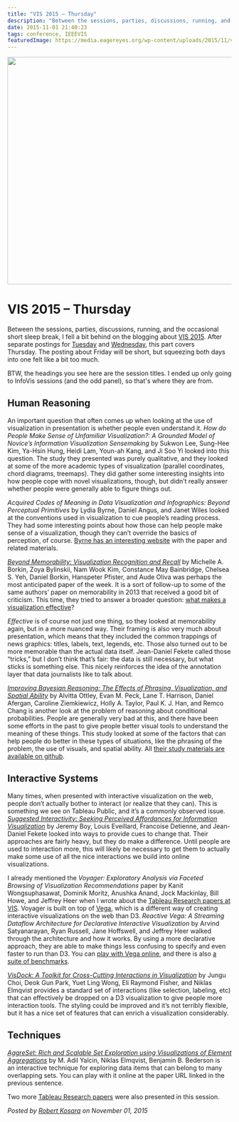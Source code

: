 ```yaml
---
title: "VIS 2015 – Thursday"
description: "Between the sessions, parties, discussions, running, and the occasional short sleep break, I fell a bit behind on the blogging about VIS 2015. After separate postings for Tuesday and Wednesday, this part covers Thursday. The posting about Friday will be short, but squeezing both days into one felt like a bit too much."
date: 2015-11-01 21:40:23
tags: conference, IEEEVIS
featuredImage: https://media.eagereyes.org/wp-content/uploads/2015/11/vis-thu-teaser2.jpg
---
```


<p align="center"><img src="https://media.eagereyes.org/wp-content/uploads/2015/11/vis-thu-teaser2.jpg" alt="" width="825" height="510" /></p>

# VIS 2015 – Thursday

Between the sessions, parties, discussions, running, and the occasional short sleep break, I fell a bit behind on the blogging about <a href="http://ieeevis.org">VIS 2015</a>. After separate postings for <a href="https://eagereyes.org/blog/2015/vis-2015-tuesday">Tuesday</a> and <a href="https://eagereyes.org/blog/2015/vis-2015-wednesday">Wednesday</a>, this part covers Thursday. The posting about Friday will be short, but squeezing both days into one felt like a bit too much.

BTW, the headings you see here are the session titles. I ended up only going to InfoVis sessions (and the odd panel), so that's where they are from.

## Human Reasoning

An important question that often comes up when looking at the use of visualization in presentation is whether people even understand it. <em>How do People Make Sense of Unfamiliar Visualization?: A Grounded Model of Novice’s Information Visualization Sensemaking</em> by Sukwon Lee, Sung-Hee Kim, Ya-Hsin Hung, Heidi Lam, Youn-ah Kang, and Ji Soo Yi looked into this question. The study they presented was purely qualitative, and they looked at some of the more academic types of visualization (parallel coordinates, chord diagrams, treemaps). They did gather some interesting insights into how people cope with novel visualizations, though, but didn’t really answer whether people were generally able to figure things out.

<em>Acquired Codes of Meaning in Data Visualization and Infographics: Beyond Perceptual Primitives</em> by Lydia Byrne, Daniel Angus, and Janet Wiles looked at the conventions used in visualization to cue people’s reading process. They had some interesting points about how those can help people make sense of a visualization, though they can’t override the basics of perception, of course. <a href="http://visualizationwhiteboard.com">Byrne has an interesting website</a> with the paper and related materials.

<a href="http://massvis.mit.edu"><em>Beyond Memorability: Visualization Recognition and Recall</em></a> by Michelle A. Borkin, Zoya Bylinskii, Nam Wook Kim, Constance May Bainbridge, Chelsea S. Yeh, Daniel Borkin, Hanspeter Pfister, and Aude Oliva was perhaps the most anticipated paper of the week. It is a sort of follow-up to some of the same authors’ paper on memorability in 2013 that received a good bit of criticism. This time, they tried to answer a broader question: [what makes a visualization effective](https://twitter.com/eagereyes/status/659739816255496192)?

<em>Effective</em> is of course not just one thing, so they looked at memorability again, but in a more nuanced way. Their framing is also very much about presentation, which means that they included the common trappings of news graphics: titles, labels, text, legends, etc. Those also turned out to be more memorable than the actual data itself. Jean-Daniel Fekete called those “tricks,” but I don’t think that’s fair: the data is still necessary, but what sticks is something else. This nicely reinforces the idea of the annotation layer that data journalists like to talk about.

<em><a href="http://www.eecs.tufts.edu/~alvittao/files/bayes.pdf">Improving Bayesian Reasoning: The Effects of Phrasing, Visualization, and Spatial Ability</a></em> by Alvitta Ottley, Evan M. Peck, Lane T. Harrison, Daniel Afergan, Caroline Ziemkiewicz, Holly A. Taylor, Paul K. J. Han, and Remco Chang is another look at the problem of reasoning about conditional probabilities. People are generally very bad at this, and there have been some efforts in the past to give people better visual tools to understand the meaning of these things. This study looked at some of the factors that can help people do better in these types of situations, like the phrasing of the problem, the use of visuals, and spatial ability. All <a href="https://github.com/TuftsValt/bayes">their study materials are available on github</a>.

## Interactive Systems

Many times, when presented with interactive visualization on the web, people don’t actually bother to interact (or realize that they can). This is something we see on Tableau Public, and it’s a commonly observed issue. <a href="http://peopleviz.gforge.inria.fr/trunk/SI_cues/"><em>Suggested Interactivity: Seeking Perceived Affordances for Information Visualization</em></a> by Jeremy Boy, Louis Eveillard, Francoise Detienne, and Jean-Daniel Fekete looked into ways to provide cues to change that. Their approaches are fairly heavy, but they do make a difference. Until people are used to interaction more, this will likely be necessary to get them to actually make some use of all the nice interactions we build into online visualizations.

I already mentioned the <em>Voyager: Exploratory Analysis via Faceted Browsing of Visualization Recommendations</em> paper by Kanit Wongsuphasawat, Dominik Moritz, Anushka Anand, Jock Mackinlay, Bill Howe, and Jeffrey Heer when I wrote about the <a href="https://eagereyes.org/blog/2015/tableau-papers-at-ieee-vis-2015">Tableau Research papers at VIS</a>. Voyager is built on top of <a href="http://vega.github.io/vega/">Vega</a>, which is a different way of creating interactive visualizations on the web than D3. <em>Reactive Vega: A Streaming Dataflow Architecture for Declarative Interactive Visualization</em> by Arvind Satyanarayan, Ryan Russell, Jane Hoffswell, and Jeffrey Heer walked through the architecture and how it works. By using a more declarative approach, they are able to make things less confusing to specify and even faster to run than D3. You can <a href="http://vega.github.io/vega-editor/?mode=vega&amp;spec=crossfilter">play with Vega online</a>, and there is also <a href="https://github.com/vega/vega-benchmarks">a suite of benchmarks</a>.

<a href="http://visdockhub.github.io/NewVisDock/"><em>VisDock: A Toolkit for Cross-Cutting Interactions in Visualization</em></a> by Jungu Choi, Deok Gun Park, Yuet Ling Wong, Eli Raymond Fisher, and Niklas Elmqvist provides a standard set of interactions (like selection, labeling, etc) that can effectively be dropped on a D3 visualization to give people more interaction tools. The styling could be improved and it’s not terribly flexible, but it has a nice set of features that can enrich a visualization considerably.

## Techniques

<a href="http://keshif.me/AggreSet/"><em>AggreSet: Rich and Scalable Set Exploration using Visualizations of Element Aggregations</em></a> by M. Adil Yalcin, Niklas Elmqvist, Benjamin B. Bederson is an interactive technique for exploring data items that can belong to many overlapping sets. You can play with it online at the paper URL linked in the previous sentence.

Two more <a href="https://eagereyes.org/blog/2015/tableau-papers-at-ieee-vis-2015">Tableau Research papers</a> were also presented in this session.


_Posted by <a href="/about">Robert Kosara</a> on November 01, 2015_


